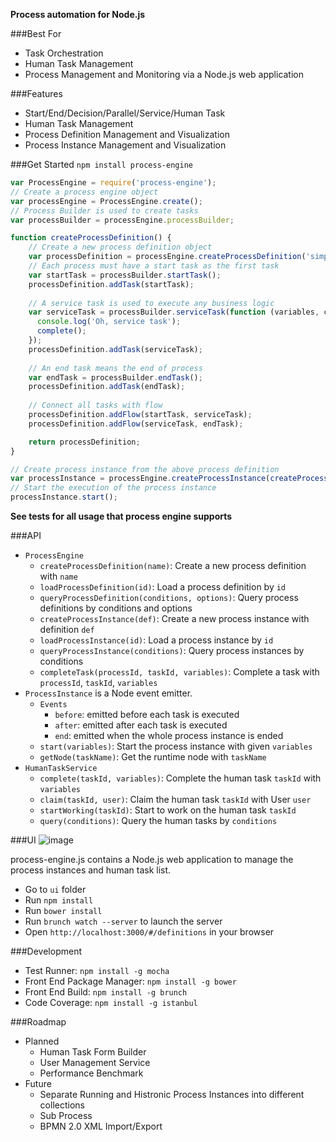 __Process automation for Node.js__


###Best For
* Task Orchestration
* Human Task Management
* Process Management and Monitoring via a Node.js web application

###Features
* Start/End/Decision/Parallel/Service/Human Task
* Human Task Management
* Process Definition Management and Visualization
* Process Instance Management and Visualization

###Get Started
`npm install process-engine`

```js
var ProcessEngine = require('process-engine');
// Create a process engine object
var processEngine = ProcessEngine.create();
// Process Builder is used to create tasks
var processBuilder = processEngine.processBuilder;

function createProcessDefinition() {
    // Create a new process definition object
    var processDefinition = processEngine.createProcessDefinition('simple process');
    // Each process must have a start task as the first task
    var startTask = processBuilder.startTask();
    processDefinition.addTask(startTask);
    
    // A service task is used to execute any business logic
    var serviceTask = processBuilder.serviceTask(function (variables, complete) {
      console.log('Oh, service task');
      complete();
    });
    processDefinition.addTask(serviceTask);
    
    // An end task means the end of process
    var endTask = processBuilder.endTask();
    processDefinition.addTask(endTask);
    
    // Connect all tasks with flow
    processDefinition.addFlow(startTask, serviceTask);
    processDefinition.addFlow(serviceTask, endTask);

    return processDefinition;
}

// Create process instance from the above process definition
var processInstance = processEngine.createProcessInstance(createProcessDefinition());
// Start the execution of the process instance
processInstance.start();
```

__See tests for all usage that process engine supports__

###API
* `ProcessEngine`
  * `createProcessDefinition(name)`: Create a new process definition with `name`
  * `loadProcessDefinition(id)`: Load a process definition by `id`
  * `queryProcessDefinition(conditions, options)`: Query process definitions by conditions and options
  * `createProcessInstance(def)`: Create a new process instance with definition `def `
  * `loadProcessInstance(id)`: Load a process instance by `id`
  * `queryProcessInstance(conditions)`: Query process instances by conditions
  * `completeTask(processId, taskId, variables)`: Complete a task with `processId`, `taskId`, `variables`
* `ProcessInstance` is a Node event emitter. 
  * `Events`
    * `before`: emitted before each task is executed
    * `after`: emitted after each task is executed
    * `end`: emitted when the whole process instance is ended
  * `start(variables)`: Start the process instance with given `variables`
  * `getNode(taskName)`: Get the runtime node with `taskName`
* `HumanTaskService`
  * `complete(taskId, variables)`: Complete the human task `taskId` with `variables`
  * `claim(taskId, user)`: Claim the human task `taskId` with User `user`
  * `startWorking(taskId)`: Start to work on the human task `taskId`
  * `query(conditions)`: Query the human tasks by `conditions`

###UI
![image](https://dl.dropboxusercontent.com/u/54970183/Snip20140301_2.png)

process-engine.js contains a Node.js web application to manage the process instances and human task list.
* Go to `ui` folder
* Run `npm install`
* Run `bower install` 
* Run `brunch watch --server` to launch the server
* Open `http://localhost:3000/#/definitions` in your browser

###Development
* Test Runner: `npm install -g mocha`
* Front End Package Manager: `npm install -g bower`
* Front End Build: `npm install -g brunch`
* Code Coverage: `npm install -g istanbul`

###Roadmap
* Planned
  * Human Task Form Builder
  * User Management Service
  * Performance Benchmark
* Future
  * Separate Running and Histronic Process Instances into different collections
  * Sub Process
  * BPMN 2.0 XML Import/Export
